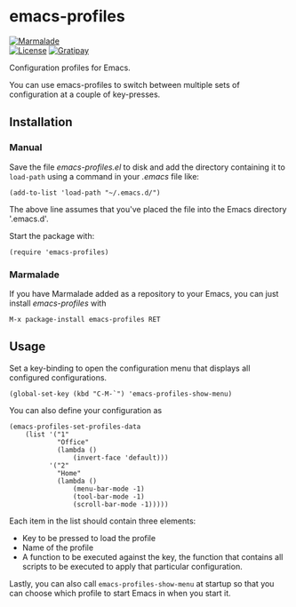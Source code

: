 # emacs-profiles

[![Marmalade](https://img.shields.io/badge/marmalade-available-8A2A8B.svg)](https://marmalade-repo.org/packages/emacs-profiles)  
[![License](https://img.shields.io/badge/LICENSE-GPL%20v3.0-blue.svg)](https://www.gnu.org/licenses/gpl.html)
[![Gratipay](http://img.shields.io/gratipay/myTerminal.svg)](https://gratipay.com/myTerminal)

Configuration profiles for Emacs.

You can use emacs-profiles to switch between multiple sets of configuration at a couple of key-presses.

## Installation

### Manual

Save the file *emacs-profiles.el* to disk and add the directory containing it to `load-path` using a command in your *.emacs* file like:

    (add-to-list 'load-path "~/.emacs.d/")

The above line assumes that you've placed the file into the Emacs directory '.emacs.d'.

Start the package with:

    (require 'emacs-profiles)

### Marmalade

If you have Marmalade added as a repository to your Emacs, you can just install *emacs-profiles* with

    M-x package-install emacs-profiles RET

## Usage

Set a key-binding to open the configuration menu that displays all configured configurations.

    (global-set-key (kbd "C-M-`") 'emacs-profiles-show-menu)

You can also define your configuration as

    (emacs-profiles-set-profiles-data
        (list '("1" 
                "Office" 
                (lambda ()
                    (invert-face 'default)))
              '("2" 
                "Home" 
                (lambda ()
                    (menu-bar-mode -1)
                    (tool-bar-mode -1)
                    (scroll-bar-mode -1)))))

Each item in the list should contain three elements:

* Key to be pressed to load the profile
* Name of the profile
* A function to be executed against the key, the function that contains all scripts to be executed to apply that particular configuration.

Lastly, you can also call `emacs-profiles-show-menu` at startup so that you can choose which profile to start Emacs in when you start it.
